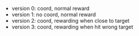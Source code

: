 - version 0: coord, normal reward
- version 1: no coord, normal reward
- version 2: coord, rewarding when close to target
- version 3: coord, rewarding when hit wrong target